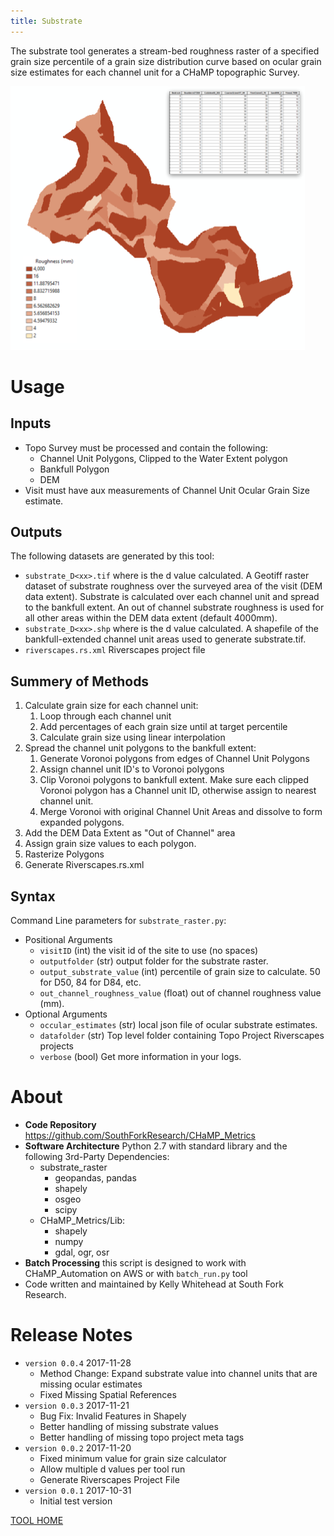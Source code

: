 ```yaml
---
title: Substrate
---
```


The substrate tool generates a stream-bed roughness raster of a specified grain size percentile of a grain size distribution curve based on ocular grain size estimates for each channel unit for a CHaMP topographic Survey.

![substrate_screenshot.png](substrate_screenshot.png)

# Usage

## Inputs

* Topo Survey must be processed and contain the following:
  * Channel Unit Polygons, Clipped to the Water Extent polygon
  * Bankfull Polygon
  * DEM
* Visit must have aux measurements of Channel Unit Ocular Grain Size estimate.


## Outputs

The following datasets are generated by this tool:

* `substrate_D<xx>.tif`  where <xx> is the d value calculated. A Geotiff raster dataset of substrate roughness over the surveyed area of the visit (DEM data extent). Substrate is calculated over each channel unit and spread to the bankfull extent. An out of channel substrate roughness is used for all other areas within the DEM data extent (default 4000mm).
* `substrate_D<xx>.shp` where <xx> is the d value calculated. A shapefile of the bankfull-extended channel unit areas used to generate substrate.tif.  
* `riverscapes.rs.xml` Riverscapes project file 

## Summery of Methods

1. Calculate grain size for each channel unit:
   1. Loop through each channel unit
   2. Add percentages of each grain size until at target percentile
   3. Calculate grain size using linear interpolation
2. Spread the channel unit polygons to the bankfull extent:
   1. Generate Voronoi polygons from edges of Channel Unit Polygons
   2. Assign channel unit ID's to Voronoi polygons
   3. Clip Voronoi polygons to bankfull extent. Make sure each clipped Voronoi polygon has a Channel unit ID, otherwise assign to nearest channel unit.
   4. Merge Voronoi with original Channel Unit Areas and dissolve to form expanded polygons.
3. Add the DEM Data Extent as "Out of Channel" area
4. Assign grain size values to each polygon.
5. Rasterize Polygons
6. Generate Riverscapes.rs.xml

## Syntax

Command Line parameters for `substrate_raster.py`:

* Positional Arguments
  * `visitID` (int) the visit id of the site to use (no spaces)
  * `outputfolder` (str) output folder for the substrate raster.
  * `output_substrate_value` (int) percentile of grain size to calculate. 50 for D50, 84 for D84, etc.
  * `out_channel_roughness_value` (float) out of channel roughness value (mm).
* Optional Arguments
  *  `occular_estimates` (str) local json file of ocular substrate estimates.
  *  `datafolder` (str) Top level folder containing Topo Project Riverscapes projects
  *  `verbose` (bool) Get more information in your logs.

# About

- **Code Repository** https://github.com/SouthForkResearch/CHaMP_Metrics
- **Software Architecture** Python 2.7 with standard library and the following 3rd-Party Dependencies:
  - substrate_raster
    - geopandas, pandas
    - shapely
    - osgeo
    - scipy
  - CHaMP_Metrics/Lib:
    - shapely
    - numpy
    - gdal, ogr, osr
- **Batch Processing** this script is designed to work with CHaMP_Automation on AWS or with `batch_run.py` tool
- Code written and maintained by Kelly Whitehead at South Fork Research.

# Release Notes

- `version 0.0.4` 2017-11-28
  - Method Change: Expand substrate value into channel units that are missing ocular estimates
  - Fixed Missing Spatial References  
- `version 0.0.3` 2017-11-21
  - Bug Fix: Invalid Features in Shapely
  - Better handling of missing substrate values
  - Better handling of missing topo project meta tags
- `version 0.0.2` 2017-11-20
  - Fixed minimum value for grain size calculator
  - Allow multiple d values per tool run
  - Generate Riverscapes Project File
- `version 0.0.1`  2017-10-31
  - Initial test version

[TOOL HOME](index.md)
